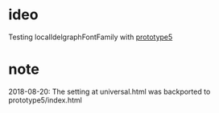 # ideo
Testing localIdelgraphFontFamily with [prototype5](https://github.com/hfu/prototype5)

# note
2018-08-20: The setting at universal.html was backported to prototype5/index.html

